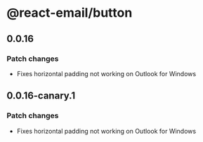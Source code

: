 # @react-email/button

## 0.0.16

### Patch changes

- Fixes horizontal padding not working on Outlook for Windows

## 0.0.16-canary.1

### Patch changes

- Fixes horizontal padding not working on Outlook for Windows
